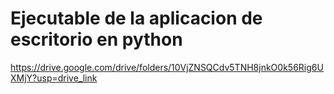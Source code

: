 # Ejecutable de la aplicacion de escritorio en python

https://drive.google.com/drive/folders/10VjZNSQCdv5TNH8jnkO0k56Rig6UXMjY?usp=drive_link
